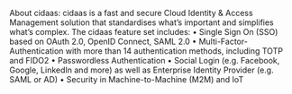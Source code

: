 About cidaas:
cidaas is a fast and secure Cloud Identity & Access Management solution that standardises what’s important and simplifies what’s complex. The cidaas feature set includes:
•	Single Sign On (SSO) based on OAuth 2.0, OpenID Connect, SAML 2.0 
•	Multi-Factor-Authentication with more than 14 authentication methods, including TOTP and FIDO2 
•	Passwordless Authentication 
•	Social Login (e.g. Facebook, Google, LinkedIn and more) as well as Enterprise Identity Provider (e.g. SAML or AD) 
•	Security in Machine-to-Machine (M2M) and IoT
